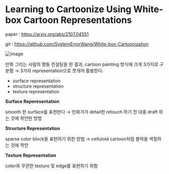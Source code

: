 # Learning to Cartoonize Using White-box Cartoon Representations
paper : https://arxiv.org/abs/2107.04551


git : https://github.com/SystemErrorWang/White-box-Cartoonization

![image](https://user-images.githubusercontent.com/71298482/147909527-30cf4d28-5319-4ef9-9d06-c0160652e1de.png)


만화 그리는 사람의 행동 컨설팅을 한 결과, cartoon painting 방식에 크게 3가지로 구분함 → 3가지 representation으로 쪼개어 활용한다.

- surface representation
- structure representation
- texture representation

**Surface Reperesentation**

smooth 한 surface를 표현한다 → 만화가가 detail한 retouch 하기 전 대충 draft 하는 것에 착안한 방법

**Structure Representation**

sparse color block을 표현하기 위한 방법 → celluloid cartoon처럼 블럭을 색칠하는 것에 착안

**Texture Representation**

color와 무관한 texture 및 edge를 표현하기 위함

